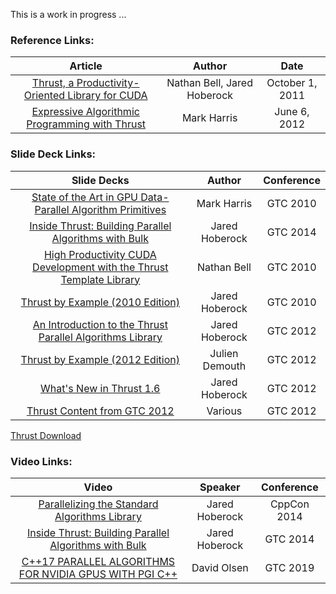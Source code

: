 This is a work in progress ...

### Reference Links:
|Article|Author|Date|
|:--:|:--:|:--:|
|[Thrust, a Productivity-Oriented Library for CUDA](https://research.nvidia.com/publication/thrust-productivity-oriented-library-cuda)|Nathan Bell, Jared Hoberock|October 1, 2011|
|[Expressive Algorithmic Programming with Thrust](https://devblogs.nvidia.com/expressive-algorithmic-programming-thrust/)|Mark Harris|June 6, 2012|

### Slide Deck Links:
|Slide Decks|Author|Conference|
|:--:|:--:|:--:|
|[State of the Art in GPU Data-Parallel Algorithm Primitives](http://on-demand.gputechconf.com/gtc/2010/presentations/S12084-State-of-Art-GPU-Data-Parallel-Algorithm-Primitives.pdf)|Mark Harris|GTC 2010|
|[Inside Thrust: Building Parallel Algorithms with Bulk](http://on-demand.gputechconf.com/gtc/2014/presentations/S4673-thrust-parallel-algorithms-bulk.pdf)|Jared Hoberock|GTC 2014|
|[High Productivity CUDA Development with the Thrust Template Library](https://wenku.baidu.com/view/cabd0cf9770bf78a6529549e.html)|Nathan Bell|GTC 2010|
|[Thrust by Example (2010 Edition)](https://www.yumpu.com/en/document/view/24836550/gtc-2010-part-2-thrust-by-examplepdf-thrust-google-code)|Jared Hoberock|GTC 2010|
|[An Introduction to the Thrust Parallel Algorithms Library](https://github.s3.amazonaws.com/downloads/thrust/thrust/GTC_2012_Part_1_An_Introduction_to_the_Thrust_Parallel_Algorithms_Library.pdf?X-Amz-Algorithm=AWS4-HMAC-SHA256&X-Amz-Credential=AKIAISTNZFOVBIJMK3TQ%2F20200311%2Fus-east-1%2Fs3%2Faws4_request&X-Amz-Date=20200311T023741Z&X-Amz-Expires=300&X-Amz-SignedHeaders=host&X-Amz-Signature=adf931a4ab8503cb1aeffdce9d7aa0612e88225dc4ca43a24bf212297d5dd2f7)|Jared Hoberock|GTC 2012|
|[Thrust by Example (2012 Edition)](https://github.s3.amazonaws.com/downloads/thrust/thrust/GTC_2012_Part_1_An_Introduction_to_the_Thrust_Parallel_Algorithms_Library.pdf?X-Amz-Algorithm=AWS4-HMAC-SHA256&X-Amz-Credential=AKIAISTNZFOVBIJMK3TQ%2F20200311%2Fus-east-1%2Fs3%2Faws4_request&X-Amz-Date=20200311T023741Z&X-Amz-Expires=300&X-Amz-SignedHeaders=host&X-Amz-Signature=adf931a4ab8503cb1aeffdce9d7aa0612e88225dc4ca43a24bf212297d5dd2f7)|Julien Demouth|GTC 2012|
|[What's New in Thrust 1.6](https://github.s3.amazonaws.com/downloads/thrust/thrust/GTC_2012_Part_3_Whats_New_in_Thrust_1.6.pdf?X-Amz-Algorithm=AWS4-HMAC-SHA256&X-Amz-Credential=AKIAISTNZFOVBIJMK3TQ%2F20200311%2Fus-east-1%2Fs3%2Faws4_request&X-Amz-Date=20200311T024235Z&X-Amz-Expires=300&X-Amz-SignedHeaders=host&X-Amz-Signature=5afaf8a4bebbce29a352395b2adb0ae1915a5e8e0e2f83241833d2feb45fe47d)|Jared Hoberock|GTC 2012|
|[Thrust Content from GTC 2012](https://thrust.github.io/05-12-2012/Thrust-Content-from-GTC-2012.html)|Various|GTC 2012|

[Thrust Download](https://github.com/thrust/thrust/downloads)

### Video Links:
|Video|Speaker|Conference|
|:--:|:--:|:--:|
|[Parallelizing the Standard Algorithms Library](https://www.youtube.com/watch?v=enPZSqXr3QU)|Jared Hoberock|CppCon 2014|
|[Inside Thrust: Building Parallel Algorithms with Bulk](https://www.youtube.com/watch?v=4v24yYoyLf4)|Jared Hoberock|GTC 2014|
|[C++17 PARALLEL ALGORITHMS FOR NVIDIA GPUS WITH PGI C++](https://developer.nvidia.com/gtc/2019/video/S9770)|David Olsen|GTC 2019|
